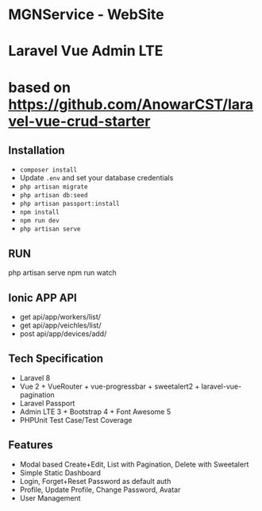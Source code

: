 
# MGNService - WebSite
# Laravel Vue Admin LTE
# based on https://github.com/AnowarCST/laravel-vue-crud-starter

## Installation
- `composer install`
- Update `.env` and set your database credentials
- `php artisan migrate`
- `php artisan db:seed`
- `php artisan passport:install`
- `npm install`
- `npm run dev`
- `php artisan serve`

## RUN
php artisan serve
npm run watch

## Ionic APP API
- get   api/app/workers/list/
- get   api/app/veichles/list/
- post  api/app/devices/add/

## Tech Specification
- Laravel 8
- Vue 2 + VueRouter + vue-progressbar + sweetalert2 + laravel-vue-pagination
- Laravel Passport
- Admin LTE 3 + Bootstrap 4 + Font Awesome 5
- PHPUnit Test Case/Test Coverage

## Features
- Modal based Create+Edit, List with Pagination, Delete with Sweetalert
- Simple Static Dashboard
- Login, Forget+Reset Password as default auth
- Profile, Update Profile, Change Password, Avatar
- User Management
